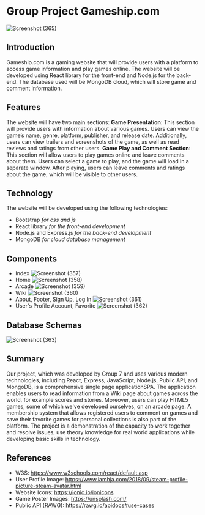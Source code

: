 # Group Project **Gameship.com**
![Screenshot (365)](https://user-images.githubusercontent.com/123438136/231602630-7e879e15-a4b4-4ed0-bd72-8da4c8cc2610.png)



## Introduction
Gameship.com is a gaming website that will provide users with a platform to access game information and play games online. The website will be developed using React library for the front-end and Node.js for the back-end. The database used will be MongoDB cloud, which will store game and comment information.

## Features
The website will have two main sections:
**Game Presentation**: This section will provide users with information about various games. Users can view the game’s name, genre, platform, publisher, and release date. Additionally, users can view trailers and screenshots of the game, as well as read reviews and ratings from other users.
**Game Play and Comment Section**: This section will allow users to play games online and leave comments about them. Users can select a game to play, and the game will load in a separate window. After playing, users can leave comments and ratings about the game, which will be visible to other users.

## Technology
The website will be developed using the following technologies:
- Bootstrap                 *for css and js*
- React library		          *for the front-end development*
- Node.js and Express.js 	  *for the back-end development*
- MongoDB		                *for cloud database management*

## Components
- Index
![Screenshot (357)](https://user-images.githubusercontent.com/123438136/231599784-2f27403b-7153-41e9-8895-4d65d642f36f.png)
- Home
![Screenshot (358)](https://user-images.githubusercontent.com/123438136/231599917-3c833870-393e-4754-8b9f-0fefddaa92d5.png)
- Arcade
![Screenshot (359)](https://user-images.githubusercontent.com/123438136/231599939-5dd422b3-58ff-4a07-9e00-6915f095a4a0.png)
- Wiki
![Screenshot (360)](https://user-images.githubusercontent.com/123438136/231599950-8a527e9e-34e6-4e02-930c-ca98721529d0.png)
- About, Footer, Sign Up, Log In
![Screenshot (361)](https://user-images.githubusercontent.com/123438136/231600064-ceb43147-160f-4500-98bd-0fbcac50dc75.png)
- User's Profile Account, Favorite
![Screenshot (362)](https://user-images.githubusercontent.com/123438136/231600121-979f63f1-3d92-45ef-b52e-027b488ff069.png)

## Database Schemas
![Screenshot (363)](https://user-images.githubusercontent.com/123438136/231600383-ee2c721e-8be1-4e0a-8a7f-d2fe1a10a21a.png)

## Summary
Our project, which was developed by Group 7 and uses various modern technologies, including React, Express, JavaScript, Node.js, Public API, and MongoDB, is a comprehensive single page applicationSPA. The application enables users to read information from a Wiki page about games across the world, for example scores and stories. Moreover, users can play HTML5 games, some of which we've developed ourselves, on an arcade page. A membership system that allows registered users to comment on games and save their favorite games for personal collections is also part of the platform. The project is a demonstration of the capacity to work together and resolve issues, use theory knowledge for real world applications while developing basic skills in technology.

## References
- W3S: https://www.w3schools.com/react/default.asp 
- User Profile Image: https://www.iamhja.com/2018/09/steam-profile-picture-steam-avatar.html
- Website Icons: https://ionic.io/ionicons 
- Game Poster Images: https://unsplash.com/ 
- Public API (RAWG): https://rawg.io/apidocs#use-cases 


